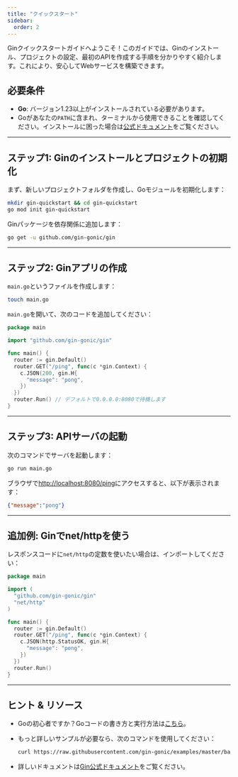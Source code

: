 ```yaml
---
title: "クイックスタート"
sidebar:
  order: 2
---
```


Ginクイックスタートガイドへようこそ！このガイドでは、Ginのインストール、プロジェクトの設定、最初のAPIを作成する手順を分かりやすく紹介します。これにより、安心してWebサービスを構築できます。

## 必要条件

- **Go**: バージョン1.23以上がインストールされている必要があります。
- Goがあなたの`PATH`に含まれ、ターミナルから使用できることを確認してください。インストールに困った場合は[公式ドキュメント](https://golang.org/doc/install)をご覧ください。

---

## ステップ1: Ginのインストールとプロジェクトの初期化

まず、新しいプロジェクトフォルダを作成し、Goモジュールを初期化します：

```sh
mkdir gin-quickstart && cd gin-quickstart
go mod init gin-quickstart
```

Ginパッケージを依存関係に追加します：

```sh
go get -u github.com/gin-gonic/gin
```

---

## ステップ2: Ginアプリの作成

`main.go`というファイルを作成します：

```sh
touch main.go
```

`main.go`を開いて、次のコードを追加してください：

```go
package main

import "github.com/gin-gonic/gin"

func main() {
  router := gin.Default()
  router.GET("/ping", func(c *gin.Context) {
    c.JSON(200, gin.H{
      "message": "pong",
    })
  })
  router.Run() // デフォルトで0.0.0.0:8080で待機します
}
```

---

## ステップ3: APIサーバの起動

次のコマンドでサーバを起動します：

```sh
go run main.go
```

ブラウザで[http://localhost:8080/ping](http://localhost:8080/ping)にアクセスすると、以下が表示されます：

```json
{"message":"pong"}
```

---

## 追加例: Ginでnet/httpを使う

レスポンスコードに`net/http`の定数を使いたい場合は、インポートしてください：

```go
package main

import (
  "github.com/gin-gonic/gin"
  "net/http"
)

func main() {
  router := gin.Default()
  router.GET("/ping", func(c *gin.Context) {
    c.JSON(http.StatusOK, gin.H{
      "message": "pong",
    })
  })
  router.Run()
}
```

---

## ヒント & リソース

- Goの初心者ですか？Goコードの書き方と実行方法は[こちら](https://golang.org/doc/code.html)。
- もっと詳しいサンプルが必要なら、次のコマンドを使用してください：

  ```sh
  curl https://raw.githubusercontent.com/gin-gonic/examples/master/basic/main.go > main.go
  ```

- 詳しいドキュメントは[Gin公式ドキュメント](https://github.com/gin-gonic/gin/blob/master/docs/doc.md)をご覧ください。
